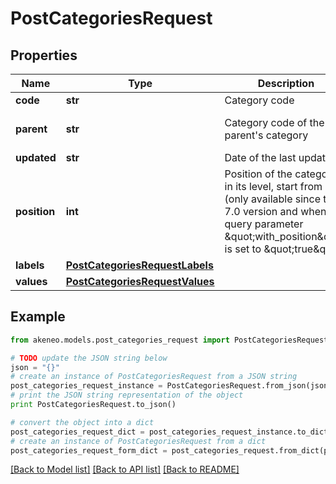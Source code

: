 # PostCategoriesRequest


## Properties
Name | Type | Description | Notes
------------ | ------------- | ------------- | -------------
**code** | **str** | Category code | 
**parent** | **str** | Category code of the parent&#39;s category | [optional] [default to 'null']
**updated** | **str** | Date of the last update | [optional] 
**position** | **int** | Position of the category in its level, start from 1 (only available since the 7.0 version and when query parameter \&quot;with_position\&quot; is set to \&quot;true\&quot;) | [optional] 
**labels** | [**PostCategoriesRequestLabels**](PostCategoriesRequestLabels.md) |  | [optional] 
**values** | [**PostCategoriesRequestValues**](PostCategoriesRequestValues.md) |  | [optional] 

## Example

```python
from akeneo.models.post_categories_request import PostCategoriesRequest

# TODO update the JSON string below
json = "{}"
# create an instance of PostCategoriesRequest from a JSON string
post_categories_request_instance = PostCategoriesRequest.from_json(json)
# print the JSON string representation of the object
print PostCategoriesRequest.to_json()

# convert the object into a dict
post_categories_request_dict = post_categories_request_instance.to_dict()
# create an instance of PostCategoriesRequest from a dict
post_categories_request_form_dict = post_categories_request.from_dict(post_categories_request_dict)
```
[[Back to Model list]](../README.md#documentation-for-models) [[Back to API list]](../README.md#documentation-for-api-endpoints) [[Back to README]](../README.md)


